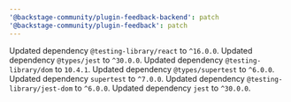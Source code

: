 ```yaml
---
'@backstage-community/plugin-feedback-backend': patch
'@backstage-community/plugin-feedback': patch
---
```


Updated dependency `@testing-library/react` to `^16.0.0`.
Updated dependency `@types/jest` to `^30.0.0`.
Updated dependency `@testing-library/dom` to `10.4.1`.
Updated dependency `@types/supertest` to `^6.0.0`.
Updated dependency `supertest` to `^7.0.0`.
Updated dependency `@testing-library/jest-dom` to `^6.0.0`.
Updated dependency `jest` to `^30.0.0`.
